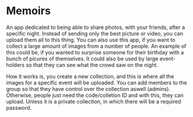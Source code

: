 # Memoirs

An app dedicated to being able to share photos, with your friends, after a specific night. Instead of sending only the best picture or video, you can upload them all to this thing. You can also use this app, if you want to collect a large amount of images from a number of people. An example of this could be, if you wanted to surprise someone for their birthday with a bunch of picures of themselves. It could also be used by large event-holders so that they can see what the crowd saw on the night.

How it works is, you create a new collection, and this is where all the images for a specific event will be uploaded. You can add members to the group so that they have control over the collection aswell (admins). Otherwise, people just need the code/colletion ID and with this, they can upload. Unless it is a private collection, in which there will be a required password.